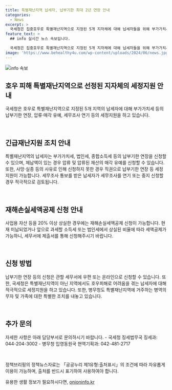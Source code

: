 ```yaml
---
title: 특별재난지역 납세자, 납부기한 최대 2년 연장 안내
categories:
  - News
excerpt: >
  국세청은 집중호우로 특별재난지역으로 지정된 5개 지자체에 대해 납세자들을 위해 부가가치세 등 납부기한 연장, 압류·매각 유예, 세무조사 연기 등의 세정지원을 실시한다. 또한, 재난지역 거주자와 가족에 대해 동원훈련 면제와 병역의무 이행일자 연기도 제공된다. 이에 따라 납세자들은 특별재난지역 지정 및 호우피해로 인한 세무지원을 받을 수 있으며, 병역의무자도 동원훈련 면제와 병역일자 연기의 혜택을 받을 수 있다. (출처: 정책브리핑)
feature_text: >
  ## info 실시간 뉴스 속보입니다.

  국세청은 집중호우로 특별재난지역으로 지정된 5개 지자체에 대해 납세자들을 위해 부가가치세 등 납부기한 연장, 압류·매각 유예, 세무조사 연기 등의 세정지원을 실시한다. 또한, 재난지역 거주자와 가족에 대해 동원훈련 면제와 병역의무 이행일자 연기도 제공된다. 이에 따라 납세자들은 특별재난지역 지정 및 호우피해로 인한 세무지원을 받을 수 있으며, 병역의무자도 동원훈련 면제와 병역일자 연기의 혜택을 받을 수 있다. (출처: 정책브리핑)
image: 'https://www.behealthy4u.com/wp-content/uploads/2024/06/news.jpg'
---
```


<p><img src="https://www.behealthy4u.com/wp-content/uploads/2024/06/news.jpg" alt="info 속보" /></p>

<h2 data-ke-size="size26">호우 피해 특별재난지역으로 선정된 지자체의 세정지원 안내</h2>

<p>국세청은 호우로 특별재난지역으로 지정된 5개 지역의 납세자에 대해 부가가치세 등의 납부기한 연장, 압류·매각 유예, 세무조사 연기 등의 세정지원을 하고 있습니다.</p>

<p data-ke-size="size16">&nbsp;</p>

<h2 data-ke-size="size24">긴급재난지원 조치 안내</h2>

<p>특별재난지역의 납세자는 부가가치세, 법인세, 종합소득세 등의 납부기한 연장을 신청할 수 있으며, 체납액이 있는 경우 압류 및 압류된 재산의 매각 유예를 신청할 수 있습니다. 또한, 사망·실종 등의 사유로 인해 신청하지 못한 경우 직권으로 납부기한 연장 등 세정지원이 가능합니다. 세무조사 통보를 받은 납세자가 세무조사를 연기 또는 중지 신청할 경우 적극적으로 검토됩니다.</p>

<p data-ke-size="size16">&nbsp;</p>

<h2 data-ke-size="size24">재해손실세액공제 신청 안내</h2>

<p>사업용 자산 등을 20% 이상 상실한 경우에는 재해손실세액공제 신청이 가능합니다. 현재 미납되었거나 앞으로 과세할 소득세 또는 법인세에서 상실된 비율에 따라 세액공제가 가능하니, 세무서에 제출서를 통해 신청해주시기 바랍니다.</p>

<p data-ke-size="size16">&nbsp;</p>

<h2 data-ke-size="size24">신청 방법</h2>

<p>납부기한 연장 등의 신청은 관할 세무서에 우편 또는 온라인으로 신청할 수 있습니다. 또한, 국세청은 특별재난지역이 아닌 지역에서도 호우피해로 어려움을 겪는 납세자에 대해 적극적으로 세정지원을 하고 있습니다. 또한, 병무청도 특별재난지역에 거주하는 병역의무자 및 가족에 대한 특별한 조치를 내놓고 있습니다.</p>

<p data-ke-size="size16">&nbsp;</p>

<h2 data-ke-size="size24">추가 문의</h2>

<p>자세한 사항은 아래 담당부서로 문의하시기 바랍니다. 
- 국세청 징세법무국 징세과: 044-204-3002
- 병무청 입영동원국 현역기획과: 042-481-2717</p>

<p data-ke-size="size16">&nbsp;</p>

<p>정책브리핑의 정책뉴스자료는 「공공누리 제1유형:출처표시」의 조건에 따라 자유롭게 이용이 가능하며, 출처를 반드시 표기하여 사용하여야 합니다.</p>
유용한 생활 정보가 필요하시다면, <a href="https://onioninfo.kr" rel="dofollow">onioninfo.kr</a>


